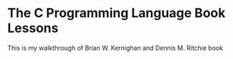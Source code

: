 # The C Programming Language Book Lessons
This is my walkthrough of Brian W. Kernighan and Dennis M. Ritchie book
